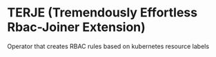 # TERJE (Tremendously Effortless Rbac-Joiner Extension)
Operator that creates RBAC rules based on kubernetes resource labels

